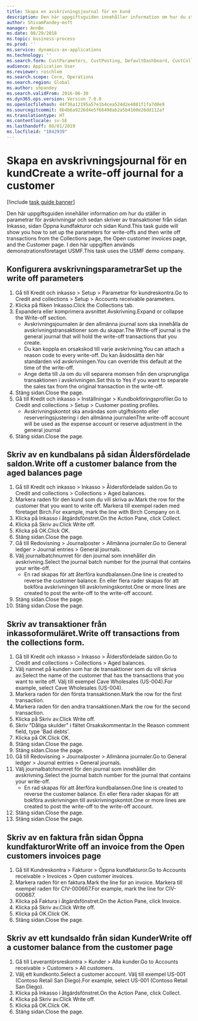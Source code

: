 ```yaml
---
title: Skapa en avskrivningsjournal för en kund
description: Den här uppgiftsguiden innehåller information om hur du ställer in parametrar för avskrivningar och sedan skriver av transaktioner från sidan Inkasso, sidan Öppna kundfakturor och sidan Kund.
author: ShivamPandey-msft
manager: AnnBe
ms.date: 08/29/2018
ms.topic: business-process
ms.prod: ''
ms.service: dynamics-ax-applications
ms.technology: ''
ms.search.form: CustParameters, CustPosting, DefaultDashboard, CustCollectionsPoolsListPage, CustWriteOff, LedgerJournalTable, LedgerJournalTransDaily, CustCollections, CustOpenInvoicesListPage, CustTable
audience: Application User
ms.reviewer: roschlom
ms.search.scope: Core, Operations
ms.search.region: Global
ms.author: shpandey
ms.search.validFrom: 2016-06-30
ms.dyn365.ops.version: Version 7.0.0
ms.openlocfilehash: 44f36a12195a57e1b4cea524d2e4881f1fa7d0e9
ms.sourcegitcommit: 8b4b6a9226d4e5f66498ab2a5b4160e26dd112af
ms.translationtype: HT
ms.contentlocale: sv-SE
ms.lasthandoff: 08/01/2019
ms.locfileid: "1842939"
---
```

# <a name="create-a-write-off-journal-for-a-customer"></a><span data-ttu-id="1e622-103">Skapa en avskrivningsjournal för en kund</span><span class="sxs-lookup"><span data-stu-id="1e622-103">Create a write-off journal for a customer</span></span>

[!include [task guide banner](../../includes/task-guide-banner.md)]

<span data-ttu-id="1e622-104">Den här uppgiftsguiden innehåller information om hur du ställer in parametrar för avskrivningar och sedan skriver av transaktioner från sidan Inkasso, sidan Öppna kundfakturor och sidan Kund.</span><span class="sxs-lookup"><span data-stu-id="1e622-104">This task guide will show you how to set up the parameters for write-offs and then write off transactions from the Collections page, the Open customer invoices page, and the Customer page.</span></span> <span data-ttu-id="1e622-105">I den här uppgiften används demonstrationsföretaget USMF.</span><span class="sxs-lookup"><span data-stu-id="1e622-105">This task uses the USMF demo company.</span></span>


## <a name="set-up-the-write-off-parameters"></a><span data-ttu-id="1e622-106">Konfigurera avskrivningsparametrar</span><span class="sxs-lookup"><span data-stu-id="1e622-106">Set up the write off parameters</span></span>
1. <span data-ttu-id="1e622-107">Gå till Kredit och inkasso > Setup > Parametrar för kundreskontra.</span><span class="sxs-lookup"><span data-stu-id="1e622-107">Go to Credit and collections > Setup > Accounts receivable parameters.</span></span>
2. <span data-ttu-id="1e622-108">Klicka på fliken Inkasso.</span><span class="sxs-lookup"><span data-stu-id="1e622-108">Click the Collections tab.</span></span>
3. <span data-ttu-id="1e622-109">Expandera eller komprimera avsnittet Avskrivning.</span><span class="sxs-lookup"><span data-stu-id="1e622-109">Expand or collapse the Write-off section.</span></span>
    * <span data-ttu-id="1e622-110">Avskrivningsjournalen är den allmänna journal som ska innehålla de avskrivningstransaktioner som du skapar.</span><span class="sxs-lookup"><span data-stu-id="1e622-110">The Write-off journal is the general journal that will hold the write-off transactions that you create.</span></span>  
    * <span data-ttu-id="1e622-111">Du kan koppla en orsakskod till varje avskrivning.</span><span class="sxs-lookup"><span data-stu-id="1e622-111">You can attach a reason code to every write-off.</span></span> <span data-ttu-id="1e622-112">Du kan åsidosätta den här standarden vid avskrivningen.</span><span class="sxs-lookup"><span data-stu-id="1e622-112">You can override this default at the time of the write-off.</span></span>  
    * <span data-ttu-id="1e622-113">Ange detta till Ja om du vill separera momsen från den ursprungliga transaktionen i avskrivningen.</span><span class="sxs-lookup"><span data-stu-id="1e622-113">Set this to Yes if you want to separate the sales tax from the original transaction in the write-off.</span></span>  
4. <span data-ttu-id="1e622-114">Stäng sidan.</span><span class="sxs-lookup"><span data-stu-id="1e622-114">Close the page.</span></span>
5. <span data-ttu-id="1e622-115">Gå till Kredit och inkasso > Inställningar > Kundbokföringsprofiler.</span><span class="sxs-lookup"><span data-stu-id="1e622-115">Go to Credit and collections > Setup > Customer posting profiles.</span></span>
    * <span data-ttu-id="1e622-116">Avskrivningskontot ska användas som utgiftskonto eller reserveringsjustering i den allmänna journalen</span><span class="sxs-lookup"><span data-stu-id="1e622-116">The write-off account will be used as the expense account or reserve adjustment in the general journal</span></span>   
6. <span data-ttu-id="1e622-117">Stäng sidan.</span><span class="sxs-lookup"><span data-stu-id="1e622-117">Close the page.</span></span>

## <a name="write-off-a-customer-balance-from-the-aged-balances-page"></a><span data-ttu-id="1e622-118">Skriv av en kundbalans på sidan Åldersfördelade saldon.</span><span class="sxs-lookup"><span data-stu-id="1e622-118">Write off a customer balance from the aged balances page</span></span>
1. <span data-ttu-id="1e622-119">Gå till Kredit och inkasso > Inkasso > Åldersfördelade saldon.</span><span class="sxs-lookup"><span data-stu-id="1e622-119">Go to Credit and collections > Collections > Aged balances.</span></span>
2. <span data-ttu-id="1e622-120">Markera raden för den kund som du vill skriva av.</span><span class="sxs-lookup"><span data-stu-id="1e622-120">Mark the row for the customer that you want to write off.</span></span> <span data-ttu-id="1e622-121">Markera till exempel raden med företaget Birch.</span><span class="sxs-lookup"><span data-stu-id="1e622-121">For example, mark the line with Birch Company on it.</span></span>
3. <span data-ttu-id="1e622-122">Klicka på Inkasso i åtgärdsfönstret.</span><span class="sxs-lookup"><span data-stu-id="1e622-122">On the Action Pane, click Collect.</span></span>
4. <span data-ttu-id="1e622-123">Klicka på Skriv av.</span><span class="sxs-lookup"><span data-stu-id="1e622-123">Click Write off.</span></span>
5. <span data-ttu-id="1e622-124">Klicka på OK.</span><span class="sxs-lookup"><span data-stu-id="1e622-124">Click OK.</span></span>
6. <span data-ttu-id="1e622-125">Stäng sidan.</span><span class="sxs-lookup"><span data-stu-id="1e622-125">Close the page.</span></span>
7. <span data-ttu-id="1e622-126">Gå till Redovisning > Journalposter > Allmänna journaler.</span><span class="sxs-lookup"><span data-stu-id="1e622-126">Go to General ledger > Journal entries > General journals.</span></span>
8. <span data-ttu-id="1e622-127">Välj journalbatchnumret för den journal som innehåller din avskrivning.</span><span class="sxs-lookup"><span data-stu-id="1e622-127">Select the journal batch number for the journal that contains your write-off.</span></span>
    * <span data-ttu-id="1e622-128">En rad skapas för att återföra kundbalansen.</span><span class="sxs-lookup"><span data-stu-id="1e622-128">One line is created to reverse the customer balance.</span></span> <span data-ttu-id="1e622-129">En eller flera rader skapas för att bokföra avskrivningen till avskrivningskontot.</span><span class="sxs-lookup"><span data-stu-id="1e622-129">One or more lines are created to post the write-off to the write-off account.</span></span>  
9. <span data-ttu-id="1e622-130">Stäng sidan.</span><span class="sxs-lookup"><span data-stu-id="1e622-130">Close the page.</span></span>
10. <span data-ttu-id="1e622-131">Stäng sidan.</span><span class="sxs-lookup"><span data-stu-id="1e622-131">Close the page.</span></span>

## <a name="write-off-transactions-from-the-collections-form"></a><span data-ttu-id="1e622-132">Skriv av transaktioner från inkassoformuläret.</span><span class="sxs-lookup"><span data-stu-id="1e622-132">Write off transactions from the collections form.</span></span>
1. <span data-ttu-id="1e622-133">Gå till Kredit och inkasso > Inkasso > Åldersfördelade saldon.</span><span class="sxs-lookup"><span data-stu-id="1e622-133">Go to Credit and collections > Collections > Aged balances.</span></span>
2. <span data-ttu-id="1e622-134">Välj namnet på kunden som har de transaktioner som du vill skriva av.</span><span class="sxs-lookup"><span data-stu-id="1e622-134">Select the name of the customer that has the transactions that you want to write off.</span></span> <span data-ttu-id="1e622-135">Välj till exempel Cave Wholesales (US-004).</span><span class="sxs-lookup"><span data-stu-id="1e622-135">For example, select Cave Wholesales (US-004).</span></span>
3. <span data-ttu-id="1e622-136">Markera raden för den första transaktionen.</span><span class="sxs-lookup"><span data-stu-id="1e622-136">Mark the row for the first transaction.</span></span>
4. <span data-ttu-id="1e622-137">Markera raden för den andra transaktionen.</span><span class="sxs-lookup"><span data-stu-id="1e622-137">Mark the row for the second transaction.</span></span>
5. <span data-ttu-id="1e622-138">Klicka på Skriv av.</span><span class="sxs-lookup"><span data-stu-id="1e622-138">Click Write off.</span></span>
6. <span data-ttu-id="1e622-139">Skriv "Dåliga skulder" i fältet Orsakskommentar.</span><span class="sxs-lookup"><span data-stu-id="1e622-139">In the Reason comment field, type 'Bad debts'.</span></span>
7. <span data-ttu-id="1e622-140">Klicka på OK.</span><span class="sxs-lookup"><span data-stu-id="1e622-140">Click OK.</span></span>
8. <span data-ttu-id="1e622-141">Stäng sidan.</span><span class="sxs-lookup"><span data-stu-id="1e622-141">Close the page.</span></span>
9. <span data-ttu-id="1e622-142">Stäng sidan.</span><span class="sxs-lookup"><span data-stu-id="1e622-142">Close the page.</span></span>
10. <span data-ttu-id="1e622-143">Gå till Redovisning > Journalposter > Allmänna journaler.</span><span class="sxs-lookup"><span data-stu-id="1e622-143">Go to General ledger > Journal entries > General journals.</span></span>
11. <span data-ttu-id="1e622-144">Välj journalbatchnumret för den journal som innehåller din avskrivning.</span><span class="sxs-lookup"><span data-stu-id="1e622-144">Select the journal batch number for the journal that contains your write-off.</span></span>
    * <span data-ttu-id="1e622-145">En rad skapas för att återföra kundbalansen.</span><span class="sxs-lookup"><span data-stu-id="1e622-145">One line is created to reverse the customer balance.</span></span> <span data-ttu-id="1e622-146">En eller flera rader skapas för att bokföra avskrivningen till avskrivningskontot.</span><span class="sxs-lookup"><span data-stu-id="1e622-146">One or more lines are created to post the write-off to the write-off account.</span></span>  
12. <span data-ttu-id="1e622-147">Stäng sidan.</span><span class="sxs-lookup"><span data-stu-id="1e622-147">Close the page.</span></span>
13. <span data-ttu-id="1e622-148">Stäng sidan.</span><span class="sxs-lookup"><span data-stu-id="1e622-148">Close the page.</span></span>

## <a name="write-off-an-invoice-from-the-open-customers-invoices-page"></a><span data-ttu-id="1e622-149">Skriv av en faktura från sidan Öppna kundfakturor</span><span class="sxs-lookup"><span data-stu-id="1e622-149">Write off an invoice from the Open customers invoices page</span></span>
1. <span data-ttu-id="1e622-150">Gå till Kundreskontra > Fakturor > Öppna kundfakturor.</span><span class="sxs-lookup"><span data-stu-id="1e622-150">Go to Accounts receivable > Invoices > Open customer invoices.</span></span>
2. <span data-ttu-id="1e622-151">Markera raden för en faktura.</span><span class="sxs-lookup"><span data-stu-id="1e622-151">Mark the line for an invoice.</span></span> <span data-ttu-id="1e622-152">Markera till exempel raden för CIV-000667.</span><span class="sxs-lookup"><span data-stu-id="1e622-152">For example, mark the line for CIV-000667.</span></span>
3. <span data-ttu-id="1e622-153">Klicka på Faktura i åtgärdsfönstret.</span><span class="sxs-lookup"><span data-stu-id="1e622-153">On the Action Pane, click Invoice.</span></span>
4. <span data-ttu-id="1e622-154">Klicka på Skriv av.</span><span class="sxs-lookup"><span data-stu-id="1e622-154">Click Write off.</span></span>
5. <span data-ttu-id="1e622-155">Klicka på OK.</span><span class="sxs-lookup"><span data-stu-id="1e622-155">Click OK.</span></span>
6. <span data-ttu-id="1e622-156">Stäng sidan.</span><span class="sxs-lookup"><span data-stu-id="1e622-156">Close the page.</span></span>

## <a name="write-off-a-customer-balance-from-the-customer-page"></a><span data-ttu-id="1e622-157">Skriv av ett kundsaldo från sidan Kunder</span><span class="sxs-lookup"><span data-stu-id="1e622-157">Write off a customer balance from the customer page</span></span>
1. <span data-ttu-id="1e622-158">Gå till Leverantörsreskontra > Kunder > Alla kunder.</span><span class="sxs-lookup"><span data-stu-id="1e622-158">Go to Accounts receivable > Customers > All customers.</span></span>
2. <span data-ttu-id="1e622-159">Välj ett kundkonto.</span><span class="sxs-lookup"><span data-stu-id="1e622-159">Select a customer account.</span></span> <span data-ttu-id="1e622-160">Välj till exempel US-001 (Contoso Retail San Diego).</span><span class="sxs-lookup"><span data-stu-id="1e622-160">For example, select US-001 (Contoso Retail San Diego).</span></span>
3. <span data-ttu-id="1e622-161">Klicka på Inkasso i åtgärdsfönstret.</span><span class="sxs-lookup"><span data-stu-id="1e622-161">On the Action Pane, click Collect.</span></span>
4. <span data-ttu-id="1e622-162">Klicka på Skriv av.</span><span class="sxs-lookup"><span data-stu-id="1e622-162">Click Write off.</span></span>
5. <span data-ttu-id="1e622-163">Klicka på OK.</span><span class="sxs-lookup"><span data-stu-id="1e622-163">Click OK.</span></span>
6. <span data-ttu-id="1e622-164">Stäng sidan.</span><span class="sxs-lookup"><span data-stu-id="1e622-164">Close the page.</span></span>


